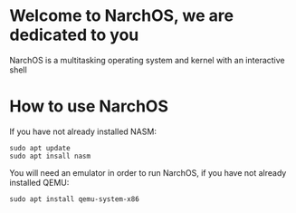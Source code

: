 # Welcome to NarchOS, we are dedicated to you
NarchOS is a multitasking operating system and kernel with an interactive shell

# How to use NarchOS
If you have not already installed NASM:
``` 
sudo apt update
sudo apt insall nasm
```
You will need an emulator in order to run NarchOS, if you have not already installed QEMU:
``` 
sudo apt install qemu-system-x86 
```
